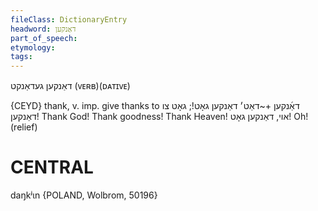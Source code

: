 ```yaml
---
fileClass: DictionaryEntry
headword: דאַנקען
part_of_speech: 
etymology: 
tags: 
---
```

דאַנקען
געדאַנקט
(ᴠᴇʀʙ)(ᴅᴀᴛɪᴠᴇ)

{CEYD}
thank, v. imp.
give thanks to דאַ֜נקען +~דאַט׳
 דאַנקען גאָט!; גאָט צו דאַנקען!
Thank God! Thank goodness! Thank Heaven! 
אױ, דאַנקען גאָט!
Oh! (relief)

CENTRAL
========

daŋkʲɩn {POLAND, Wolbrom, 50196}